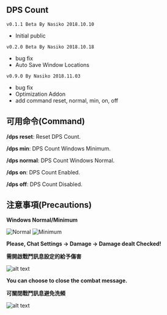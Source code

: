 ## DPS Count
`v0.1.1 Beta By Nasiko 2018.10.10` 
* Initial public

`v0.2.0 Beta By Nasiko 2018.10.18`
* bug fix
* Auto Save Window Locations

`v0.9.0 By Nasiko 2018.11.03`
* bug fix
* Optimization Addon
* add command reset, normal, min, on, off

## 可用命令(Command)

**/dps reset**: Reset DPS Count.

**/dps min**: DPS Count Windows Minimum.

**/dps normal**: DPS Count Windows Normal.

**/dps on**: DPS Count Enabled.

**/dps off**: DPS Count Disabled.

## 注意事項(Precautions)

**Windows Normal/Minimum**

![Normal](https://i.imgur.com/Wo0FU7Q.png)
![Minimum](https://i.imgur.com/oXYdhP6.png)

**Please, Chat Settings → Damage → Damage dealt Checked!**

**需開啟戰鬥訊息設定的給予傷害**

![alt text](https://i.imgur.com/CaKPRxN.png)

**You can choose to close the combat message.**

**可關閉戰鬥訊息避免洗頻**

![alt text](https://i.imgur.com/rAgGaOx.png)
